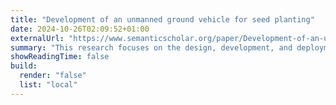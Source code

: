 ```yaml
---
title: "Development of an unmanned ground vehicle for seed planting"
date: 2024-10-26T02:09:52+01:00
externalUrl: "https://www.semanticscholar.org/paper/Development-of-an-unmanned-ground-vehicle-for-seed-Owoeye-Durodola/cd1aa627b46fc88db7f902a768bed2cd6f9ccc0c"
summary: "This research focuses on the design, development, and deployment of an unmanned seed planting ground vehicle (robotic seed planter). The robotic seed planter automates seed planting processes, offering advantages including increased accuracy, reduced labour requirements, and optimal resource usage."
showReadingTime: false
build:
  render: "false"
  list: "local"
---
```

